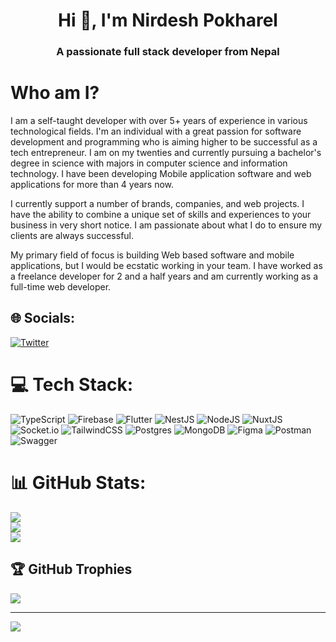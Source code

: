 <h1 align="center">Hi 👋, I'm Nirdesh Pokharel</h1>
<h3 align="center">A passionate full stack developer from Nepal</h3>

# Who am I?
I am a self-taught developer with over 5+ years of experience in various technological fields. I'm an individual with a great passion for software development and programming who is aiming higher to be successful as a tech entrepreneur. I am on my twenties and currently pursuing a bachelor's degree in science with majors in computer science and information technology. I have been developing Mobile application software and web applications for more than 4 years now.


I currently support a number of brands, companies, and web projects. I have the ability to combine a unique set of skills and experiences to your business in very short notice. I am passionate about what I do to ensure my clients are always successful.


My primary field of focus is building Web based software and mobile applications, but I would be ecstatic working in your team. I have worked as a freelance developer for 2 and a half years and am currently working as a full-time web developer.


## 🌐 Socials:
[![Twitter](https://img.shields.io/badge/Twitter-%231DA1F2.svg?logo=Twitter&logoColor=white)](https://twitter.com/realnirdesh) 

# 💻 Tech Stack:
![TypeScript](https://img.shields.io/badge/typescript-%23007ACC.svg?style=for-the-badge&logo=typescript&logoColor=white) ![Firebase](https://img.shields.io/badge/firebase-%23039BE5.svg?style=for-the-badge&logo=firebase) ![Flutter](https://img.shields.io/badge/Flutter-%2302569B.svg?style=for-the-badge&logo=Flutter&logoColor=white) ![NestJS](https://img.shields.io/badge/nestjs-%23E0234E.svg?style=for-the-badge&logo=nestjs&logoColor=white) ![NodeJS](https://img.shields.io/badge/node.js-6DA55F?style=for-the-badge&logo=node.js&logoColor=white) ![NuxtJS](https://img.shields.io/badge/Nuxt-black?style=for-the-badge&logo=nuxt.js&logoColor=white) ![Socket.io](https://img.shields.io/badge/Socket.io-black?style=for-the-badge&logo=socket.io&badgeColor=010101) ![TailwindCSS](https://img.shields.io/badge/tailwindcss-%2338B2AC.svg?style=for-the-badge&logo=tailwind-css&logoColor=white) ![Postgres](https://img.shields.io/badge/postgres-%23316192.svg?style=for-the-badge&logo=postgresql&logoColor=white) ![MongoDB](https://img.shields.io/badge/MongoDB-%234ea94b.svg?style=for-the-badge&logo=mongodb&logoColor=white) ![Figma](https://img.shields.io/badge/figma-%23F24E1E.svg?style=for-the-badge&logo=figma&logoColor=white) ![Postman](https://img.shields.io/badge/Postman-FF6C37?style=for-the-badge&logo=postman&logoColor=white) ![Swagger](https://img.shields.io/badge/-Swagger-%23Clojure?style=for-the-badge&logo=swagger&logoColor=white) 
# 📊 GitHub Stats:
![](https://github-readme-stats.vercel.app/api?username=codernirdesh&theme=dracula&hide_border=true&include_all_commits=false&count_private=true)<br/>
![](https://github-readme-streak-stats.herokuapp.com/?user=codernirdesh&theme=dracula&hide_border=true)<br/>
![](https://github-readme-stats.vercel.app/api/top-langs/?username=codernirdesh&theme=dracula&hide_border=true&include_all_commits=false&count_private=true&layout=compact)

## 🏆 GitHub Trophies
![](https://github-profile-trophy.vercel.app/?username=codernirdesh&theme=juicyfresh&no-frame=true&no-bg=false&margin-w=4)

---
[![](https://visitcount.itsvg.in/api?id=codernirdesh&icon=2&color=0)](https://visitcount.itsvg.in)
